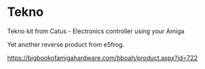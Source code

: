 # Tekno
Tekno kit from Catus - Electronics controller using your Amiga

Yet another reverse product from e5frog.

https://bigbookofamigahardware.com/bboah/product.aspx?id=722
